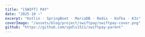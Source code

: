 ```yaml
---
title: "[SWIFT] PAY"
date: "2025-10 ~"
excerpt: "Kotlin · SpringBoot · MariaDB · Redis · Kafka · K3s"
coverImage: "/assets/blog/project/swiftpay/swiftpay-cover.png"
github: "https://github.com/vpdls1511/swiftpay-parent"
---
```

